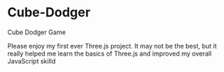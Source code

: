 # Cube-Dodger
Cube Dodger Game

Please enjoy my first ever Three.js project. It may not be the best, but it really helped me learn the basics of Three.js and improved my overall JavaScript skilld
